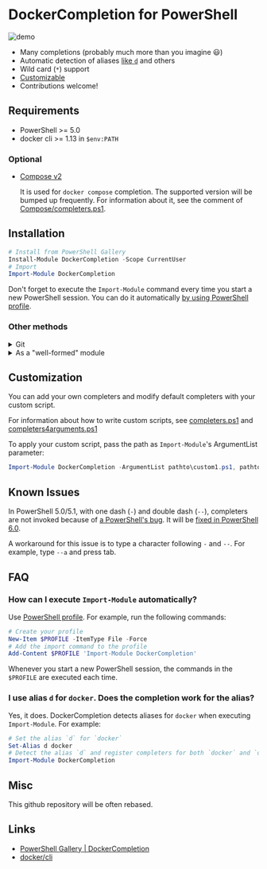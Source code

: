 # DockerCompletion for PowerShell

![demo](demo.gif)

* Many completions (probably much more than you imagine :smiley:)
* Automatic detection of aliases [like `d`](#i-use-alias-d-for-docker-does-the-completion-work-for-the-alias) and others
* Wild card (`*`) support
* [Customizable](#customization)
* Contributions welcome!

## Requirements
* PowerShell >= 5.0
* docker cli >= 1.13 in `$env:PATH`

### Optional
* [Compose v2](https://github.com/docker/compose)

  It is used for `docker compose` completion.
  The supported version will be bumped up frequently.
  For information about it, see the comment of [Compose/completers.ps1](DockerCompletion/Compose/completers.ps1).

## Installation

```powershell
# Install from PowerShell Gallery
Install-Module DockerCompletion -Scope CurrentUser
# Import
Import-Module DockerCompletion
```

Don't forget to execute the `Import-Module` command every time you start a new PowerShell session. You can do it automatically [by using PowerShell profile](#how-can-i-execute-import-module-automatically).

### Other methods

<details>
<summary>Git</summary>

```powershell
# Shallow clone from GitHub
git clone --depth 1 https://github.com/matt9ucci/DockerCompletion
# Import
Import-Module ./DockerCompletion/DockerCompletion
```

</details>

<details>
<summary>As a "well-formed" module</summary>

DockerCompletion is a "well-formed" module.
You can install and import it in the usual manner as follows.

#### Install

Download and place the [DockerCompletion directory and files](./DockerCompletion) in `$env:PSModulePath`.

You can see the paths listed in `$env:PSModulePath` as follows:
```powershell
PS C:\> $env:PSModulePath -split ';'
C:\Users\matt9ucci\Documents\WindowsPowerShell\Modules
C:\Program Files\WindowsPowerShell\Modules
C:\WINDOWS\system32\WindowsPowerShell\v1.0\Modules
```

If your target path is `C:\Users\matt9ucci\Documents\WindowsPowerShell\Modules`, execute the following commands:

```powershell
# Uninstall previous version
Remove-Item $HOME\Documents\WindowsPowerShell\Modules\DockerCompletion\ -Recurse -Force
# Download
Invoke-WebRequest https://github.com/matt9ucci/DockerCompletion/archive/master.zip -OutFile master.zip
# Unzip the downloaded archive
Expand-Archive master.zip
# Place the unzipped files and directory in $env:PSModulePath
Move-Item master\DockerCompletion-master\DockerCompletion\ "$HOME\Documents\WindowsPowerShell\Modules\"
# Clean up
Remove-Item master.zip
Remove-Item master -Recurse -Force
```

`$HOME` is a PowerShell's automatic variable containing the full path of the user's home directory (in this case `C:\Users\matt9ucci`).

#### Import

Execute the following command to check if you can import DockerCompletion:

```powershell
PS C:\> Get-Module -ListAvailable DockerCompletion

    Directory: C:\Users\matt9ucci\Documents\WindowsPowerShell\Modules

ModuleType Version    Name                                ExportedCommands
---------- -------    ----                                ----------------
Manifest   1.2010.... DockerCompletion
```

After the check, execute the following command to import the installed module:

```powershell
Import-Module DockerCompletion
```

</details>

## Customization

You can add your own completers and modify default completers with your custom script.

For information about how to write custom scripts, see [completers.ps1](DockerCompletion/completers.ps1) and [completers4arguments.ps1](DockerCompletion/completers4arguments.ps1)

To apply your custom script, pass the path as `Import-Module`'s ArgumentList parameter:
```powershell
Import-Module DockerCompletion -ArgumentList pathto\custom1.ps1, pathto\custom2.ps1
```

## Known Issues
In PowerShell 5.0/5.1, with one dash (`-`) and double dash (`--`), completers are not invoked because of [a PowerShell's bug](https://github.com/PowerShell/PowerShell/issues/2912).
It will be [fixed in PowerShell 6.0](https://github.com/PowerShell/PowerShell/pull/3633).

A workaround for this issue is to type a character following `-` and `--`.
For example, type `--a` and press tab.

## FAQ

### How can I execute `Import-Module` automatically?

Use [PowerShell profile](https://docs.microsoft.com/en-us/powershell/module/microsoft.powershell.core/about/about_profiles).
For example, run the following commands:

```powershell
# Create your profile
New-Item $PROFILE -ItemType File -Force
# Add the import command to the profile
Add-Content $PROFILE 'Import-Module DockerCompletion'
```

Whenever you start a new PowerShell session, the commands in the `$PROFILE` are executed each time.

### I use alias `d` for `docker`. Does the completion work for the alias?

Yes, it does. DockerCompletion detects aliases for `docker` when executing `Import-Module`.
For example:

```powershell
# Set the alias `d` for `docker`
Set-Alias d docker
# Detect the alias `d` and register completers for both `docker` and `d`
Import-Module DockerCompletion
```

## Misc

This github repository will be often rebased.

## Links

* [PowerShell Gallery | DockerCompletion](https://www.powershellgallery.com/packages/DockerCompletion)
* [docker/cli](https://github.com/docker/cli)
